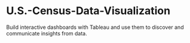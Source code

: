 # U.S.-Census-Data-Visualization
Build interactive dashboards with Tableau and use them to discover and communicate insights from data.
